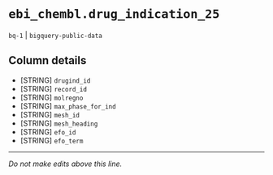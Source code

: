 # `ebi_chembl.drug_indication_25`
`bq-1` | `bigquery-public-data`

## Column details
* [STRING]    `drugind_id`
* [STRING]    `record_id`
* [STRING]    `molregno`
* [STRING]    `max_phase_for_ind`
* [STRING]    `mesh_id`
* [STRING]    `mesh_heading`
* [STRING]    `efo_id`
* [STRING]    `efo_term`

-------------------------------------------------------------------------------
*Do not make edits above this line.*
